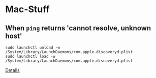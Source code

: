 # Mac-Stuff

## When `ping` returns 'cannot resolve, unknown host'

    sudo launchctl unload -w /System/Library/LaunchDaemons/com.apple.discoveryd.plist
    sudo launchctl load -w /System/Library/LaunchDaemons/com.apple.discoveryd.plist
[Details](http://apple.stackexchange.com/questions/26616/dns-not-resolving-on-mac-os)
